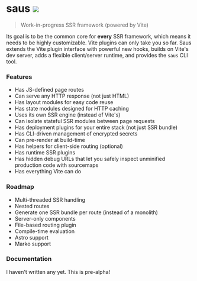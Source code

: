 # saus ![](https://img.shields.io/badge/status-pre--alpha-red)

> Work-in-progress SSR framework (powered by Vite)

Its goal is to be the common core for **every** SSR framework, which means it needs to be highly customizable. Vite plugins can only take you so far. Saus extends the Vite plugin interface with powerful new hooks, builds on Vite's dev server, adds a flexible client/server runtime, and provides the `saus` CLI tool.

### Features

- Has JS-defined page routes
- Can serve any HTTP response (not just HTML)
- Has layout modules for easy code reuse
- Has state modules designed for HTTP caching
- Uses its own SSR engine (instead of Vite's)
- Can isolate stateful SSR modules between page requests
- Has deployment plugins for your entire stack (not just SSR bundle)
- Has CLI-driven management of encrypted secrets
- Can pre-render at build-time
- Has helpers for client-side routing (optional)
- Has runtime SSR plugins
- Has hidden debug URLs that let you safely inspect unminified production code with sourcemaps
- Has everything Vite can do

### Roadmap

- Multi-threaded SSR handling
- Nested routes
- Generate one SSR bundle per route (instead of a monolith)
- Server-only components
- File-based routing plugin
- Compile-time evaluation
- Astro support
- Marko support

### Documentation

I haven't written any yet. This is pre-alpha!
